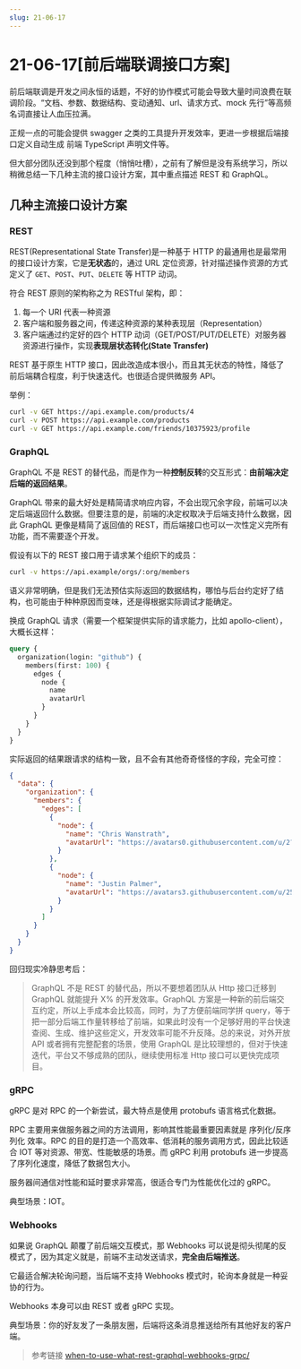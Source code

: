```yaml
---
slug: 21-06-17
---
```


# 21-06-17[前后端联调接口方案]

前后端联调是开发之间永恒的话题，不好的协作模式可能会导致大量时间浪费在联调阶段。“文档、参数、数据结构、变动通知、url、请求方式、mock 先行”等高频名词直接让人血压拉满。

正规一点的可能会提供 swagger 之类的工具提升开发效率，更进一步根据后端接口定义自动生成 前端 TypeScript 声明文件等。

但大部分团队还没到那个程度（悄悄吐槽），之前有了解但是没有系统学习，所以稍微总结一下几种主流的接口设计方案，其中重点描述 REST 和 GraphQL。

## 几种主流接口设计方案

### REST

REST(Representational State Transfer)是一种基于 HTTP 的最通用也是最常用的接口设计方案，它是**无状态**的，通过 URL 定位资源，针对描述操作资源的方式定义了 `GET`、`POST`、`PUT`、`DELETE` 等 HTTP 动词。

符合 REST 原则的架构称之为 RESTful 架构，即：

1. 每一个 URI 代表一种资源
2. 客户端和服务器之间，传递这种资源的某种表现层（Representation）
3. 客户端通过约定好的四个 HTTP 动词（GET/POST/PUT/DELETE）对服务器资源进行操作，实现**表现层状态转化(State Transfer)**

REST 基于原生 HTTP 接口，因此改造成本很小，而且其无状态的特性，降低了前后端耦合程度，利于快速迭代。也很适合提供微服务 API。

举例：

```bash
curl -v GET https://api.example.com/products/4
curl -v POST https://api.example.com/products
curl -v GET https://api.example.com/friends/10375923/profile

```

### GraphQL

GraphQL 不是 REST 的替代品，而是作为一种**控制反转**的交互形式：**由前端决定后端的返回结果**。

GraphQL 带来的最大好处是精简请求响应内容，不会出现冗余字段，前端可以决定后端返回什么数据。但要注意的是，前端的决定权取决于后端支持什么数据，因此 GraphQL 更像是精简了返回值的 REST，而后端接口也可以一次性定义完所有功能，而不需要逐个开发。

假设有以下的 REST 接口用于请求某个组织下的成员：

```bash
curl -v https://api.example/orgs/:org/members
```

语义非常明确，但是我们无法预估实际返回的数据结构，哪怕与后台约定好了结构，也可能由于种种原因而变味，还是得根据实际调试才能确定。

换成 GraphQL 请求（需要一个框架提供实际的请求能力，比如 apollo-client），大概长这样：

```graphql
query {
  organization(login: "github") {
    members(first: 100) {
      edges {
        node {
          name
          avatarUrl
        }
      }
    }
  }
}
```

实际返回的结果跟请求的结构一致，且不会有其他奇奇怪怪的字段，完全可控：

```json
{
  "data": {
    "organization": {
      "members": {
        "edges": [
          {
            "node": {
              "name": "Chris Wanstrath",
              "avatarUrl": "https://avatars0.githubusercontent.com/u/2?v=4"
            }
          },
          {
            "node": {
              "name": "Justin Palmer",
              "avatarUrl": "https://avatars3.githubusercontent.com/u/25?v=4"
            }
          }
        ]
      }
    }
  }
}
```

回归现实冷静思考后：

> GraphQL 不是 REST 的替代品，所以不要想着团队从 Http 接口迁移到 GraphQL 就能提升 X% 的开发效率。GraphQL 方案是一种新的前后端交互约定，所以上手成本会比较高，同时，为了方便前端同学拼 query，等于把一部分后端工作量转移给了前端，如果此时没有一个足够好用的平台快速查阅、生成、维护这些定义，开发效率可能不升反降。总的来说，对外开放 API 或者拥有完整配套的场景，使用 GraphQL 是比较理想的，但对于快速迭代，平台又不够成熟的团队，继续使用标准 Http 接口可以更快完成项目。

### gRPC

gRPC 是对 RPC 的一个新尝试，最大特点是使用 protobufs 语言格式化数据。

RPC 主要用来做服务器之间的方法调用，影响其性能最重要因素就是 序列化/反序列化 效率。RPC 的目的是打造一个高效率、低消耗的服务调用方式，因此比较适合 IOT 等对资源、带宽、性能敏感的场景。而 gRPC 利用 protobufs 进一步提高了序列化速度，降低了数据包大小。

服务器间通信对性能和延时要求非常高，很适合专门为性能优化过的 gRPC。

典型场景：IOT。

### Webhooks

如果说 GraphQL 颠覆了前后端交互模式，那 Webhooks 可以说是彻头彻尾的反模式了，因为其定义就是，前端不主动发送请求，**完全由后端推送**。

它最适合解决轮询问题，当后端不支持 Webhooks 模式时，轮询本身就是一种妥协的行为。

Webhooks 本身可以由 REST 或者 gRPC 实现。

典型场景：你的好友发了一条朋友圈，后端将这条消息推送给所有其他好友的客户端。

> 参考链接 [when-to-use-what-rest-graphql-webhooks-grpc/](https://nordicapis.com/when-to-use-what-rest-graphql-webhooks-grpc/)